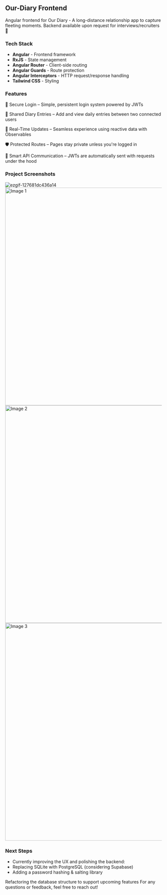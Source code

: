 ## Our-Diary Frontend

Angular frontend for Our Diary - A long-distance relationship app to capture fleeting moments. Backend available upon request for interviews/recruiters 💖

### Tech Stack
- **Angular** - Frontend framework
- **RxJS** - State management
- **Angular Router** - Client-side routing
- **Angular Guards** - Route protection
- **Angular Interceptors** - HTTP request/response handling
- **Tailwind CSS** - Styling
  
### Features
🧠 Secure Login – Simple, persistent login system powered by JWTs

📖 Shared Diary Entries – Add and view daily entries between two connected users

🔄 Real-Time Updates – Seamless experience using reactive data with Observables

🛡️ Protected Routes – Pages stay private unless you're logged in

🔗 Smart API Communication – JWTs are automatically sent with requests under the hood

### Project Screenshots

![ezgif-127681dc436a14](https://github.com/user-attachments/assets/b05adcca-6e1f-4364-a02e-48a54c5ac579)
<img src="https://i.imgur.com/nSPiqEM.png" alt="Image 1" width="700"/>
<img src="https://i.imgur.com/OAVy8H2.png" alt="Image 2" width="700"/>
<img src="https://i.imgur.com/yqQzB4z.png" alt="Image 3" width="700"/>


### Next Steps
- Currently improving the UX and polishing the backend:
- Replacing SQLite with PostgreSQL (considering Supabase)
- Adding a password hashing & salting library


Refactoring the database structure to support upcoming features
For any questions or feedback, feel free to reach out!

